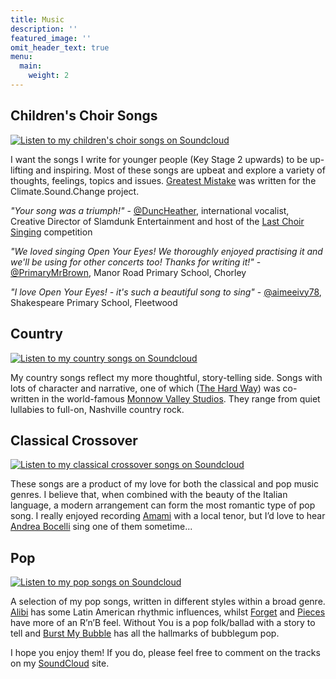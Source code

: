 ```yaml
---
title: Music
description: ''
featured_image: ''
omit_header_text: true
menu:
  main:
    weight: 2
---
```

## Children's Choir Songs

[![Listen to my children's choir songs on Soundcloud](/images/soundcloud.png)](https://soundcloud.com/jslowenmusic/sets/childrens-choir-songs)

I want the songs I write for younger people (Key Stage 2 upwards) to be up-lifting and inspiring. Most of these songs are upbeat and explore a variety of thoughts, feelings, topics and issues. [Greatest Mistake](https://soundcloud.com/jslowenmusic/greatest-mistake?in=jslowenmusic/sets/childrens-choir-songs) was written for the Climate.Sound.Change project.

_"Your song was a triumph!"_ - [@DuncHeather](https://twitter.com/DuncHeather), international vocalist, Creative Director of Slamdunk Entertainment and host of the [Last Choir Singing](http://lastchoirsinging.co.uk) competition

_"We loved singing Open Your Eyes! We thoroughly enjoyed practising it and we'll be using for other concerts too! Thanks for writing it!"_ - [@PrimaryMrBrown](https://twitter.com/PrimaryMrBrown), Manor Road Primary School, Chorley

_"I love Open Your Eyes! - it's such a beautiful song to sing"_ - [@aimeeivy78](https://twitter.com/aimeeivy78), Shakespeare Primary School, Fleetwood

## Country

[![Listen to my country songs on Soundcloud](/images/soundcloud.png)](https://soundcloud.com/jslowenmusic/sets/country)

My country songs reflect my more thoughtful, story-telling side. Songs with lots of character and narrative, one of which ([The Hard Way](https://soundcloud.com/jslowenmusic/the-hard-way?in=jslowenmusic/sets/country)) was co-written in the world-famous [Monnow Valley Studios](http://www.monnowvalleystudio.com/). They range from quiet lullabies to full-on, Nashville country rock.

## Classical Crossover

[![Listen to my classical crossover songs on Soundcloud](/images/soundcloud.png)](https://soundcloud.com/jslowenmusic/sets/classical-crossover)

These songs are a product of my love for both the classical and pop music genres. I believe that, when combined with the beauty of the Italian language, a modern arrangement can form the most romantic type of pop song. I really enjoyed recording [Amami](https://soundcloud.com/jslowenmusic/amami?in=jslowenmusic/sets/classical-crossover) with a local tenor, but I’d love to hear [Andrea Bocelli](https://www.andreabocelli.com/) sing one of them sometime...

## Pop

[![Listen to my pop songs on Soundcloud](/images/soundcloud.png)](https://soundcloud.com/jslowenmusic/sets/pop)

A selection of my pop songs, written in different styles within a broad genre. [Alibi](https://soundcloud.com/jslowenmusic/alibi?in=jslowenmusic/sets/pop) has some Latin American rhythmic influences, whilst [Forget](https://soundcloud.com/jslowenmusic/forget?in=jslowenmusic/sets/pop) and [Pieces](https://soundcloud.com/jslowenmusic/pieces?in=jslowenmusic/sets/pop) have more of an R’n’B feel. Without You is a pop folk/ballad with a story to tell and [Burst My Bubble](https://soundcloud.com/jslowenmusic/burst-my-bubble?in=jslowenmusic/sets/pop) has all the hallmarks of bubblegum pop.

I hope you enjoy them! If you do, please feel free to comment on the tracks on my [SoundCloud](https://soundcloud.com/jslowenmusic) site.
